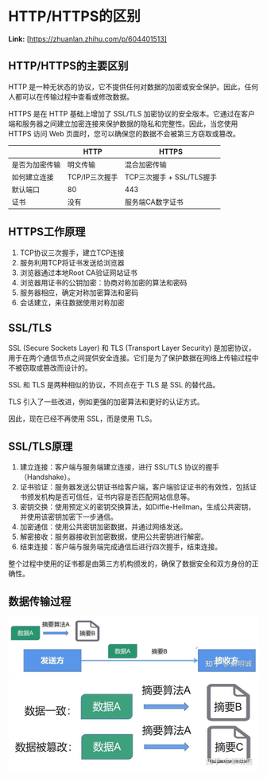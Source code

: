 # HTTP/HTTPS的区别



 **Link:** [https://zhuanlan.zhihu.com/p/604401513]

## HTTP/HTTPS的主要区别  

HTTP 是一种无状态的协议，它不提供任何对数据的加密或安全保护。因此，任何人都可以在传输过程中查看或修改数据。

HTTPS 是在 HTTP 基础上增加了 SSL/TLS 加密协议的安全版本。它通过在客户端和服务器之间建立加密连接来保护数据的隐私和完整性。因此，当您使用 HTTPS 访问 Web 页面时，您可以确保您的数据不会被第三方窃取或篡改。

|  | HTTP | HTTPS |
| --- | --- | --- |
| 是否为加密传输 | 明文传输 | 混合加密传输 |
| 如何建立连接 | TCP/IP三次握手 | TCP三次握手 + SSL/TLS握手 |
| 默认端口 | 80 | 443 |
| 证书 | 没有 | 服务端CA数字证书 |

## HTTPS工作原理  

1. TCP协议三次握手，建立TCP连接
2. 服务利用TCP将证书发送给浏览器
3. 浏览器通过本地Root CA验证网站证书
4. 浏览器用证书的公钥加密：协商对称加密的算法和密码
5. 服务器相应，确定对称加密算法和密码
6. 会话建立，来往数据使用对称加密

## SSL/TLS  

SSL (Secure Sockets Layer) 和 TLS (Transport Layer Security) 是加密协议，用于在两个通信节点之间提供安全连接。它们是为了保护数据在网络上传输过程中不被窃取或篡改而设计的。

SSL 和 TLS 是两种相似的协议，不同点在于 TLS 是 SSL 的替代品。

TLS 引入了一些改进，例如更强的加密算法和更好的认证方式。

因此，现在已经不再使用 SSL，而是使用 TLS。

## SSL/TLS原理  

1. 建立连接：客户端与服务端建立连接，进行 SSL/TLS 协议的握手（Handshake）。
2. 证书验证：服务器发送公钥证书给客户端，客户端验证证书的有效性，包括证书颁发机构是否可信任，证书内容是否匹配网站信息等。
3. 密钥交换：使用预定义的密钥交换算法，如Diffie-Hellman，生成公共密钥，并使用该密钥加密下一步通信。
4. 加密通信：使用公共密钥加密数据，并通过网络发送。
5. 解密接收：服务器接收到加密数据，使用公共密钥进行解密。
6. 结束连接：客户端与服务端完成通信后进行四次握手，结束连接。

整个过程中使用的证书都是由第三方机构颁发的，确保了数据安全和双方身份的正确性。

## 数据传输过程  
![9e2b119469d5a09878c3eddf8542345b](../image/9e2b119469d5a09878c3eddf8542345b.jpg)![65e936468119848b455f1a66f040f9eb](../image/65e936468119848b455f1a66f040f9eb.jpg)
